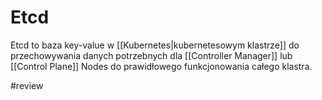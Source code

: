 # Etcd
Etcd to baza key-value w [[Kubernetes|kubernetesowym klastrze]] do przechowywania danych potrzebnych dla [[Controller Manager]] lub [[Control Plane]] Nodes do prawidłowego funkcjonowania całego klastra.


#review 